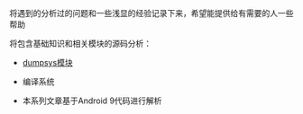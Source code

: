 将遇到的分析过的问题和一些浅显的经验记录下来，希望能提供给有需要的人一些帮助

将包含基础知识和相关模块的源码分析：

- [dumpsys模块](https://github.com/WalterLsaacson/Experience)
- 编译系统





- 本系列文章基于Android 9代码进行解析